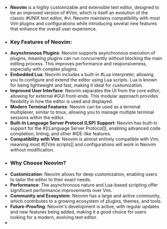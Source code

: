- **Neovim** is a highly customizable and extensible text editor, designed to be an improved version of #Vim, which is itself an evolution of the classic #UNIX text editor, #vi. Neovim maintains compatibility with most Vim plugins and configurations while introducing several new features that enhance the overall user experience.
- ### Key Features of Neovim:
- **Asynchronous Plugins**: Neovim supports asynchronous execution of plugins, meaning plugins can run concurrently without blocking the main editing process. This improves performance and responsiveness, especially with complex plugins.
- **Embedded Lua**: Neovim includes a built-in #Lua interpreter, allowing you to configure and extend the editor using Lua scripts. Lua is known for being lightweight and fast, making it ideal for customization.
- **Improved User Interface**: Neovim separates the UI from the core editor, allowing for external #GUI front-ends. This modular approach provides flexibility in how the editor is used and displayed.
- **Modern Terminal Features**: Neovim can be used as a terminal multiplexer, similar to tmux, allowing you to manage multiple terminal sessions within the editor.
- **Built-In Language Server Protocol (LSP) Support**: Neovim has built-in support for the #[[Language Server Protocol]], enabling advanced code completion, linting, and other #IDE-like features.
- **Compatibility with Vim**: Neovim is almost entirely compatible with Vim, meaning most #[[Vim scripts]] and configurations will work in Neovim without modification.
- ### Why Choose Neovim?
- **Customization**: Neovim allows for deep customization, enabling users to tailor the editor to their exact needs.
- **Performance**: The asynchronous nature and Lua-based scripting offer significant performance improvements over Vim.
- **Community and Ecosystem**: Neovim has a large and active community, which contributes to a growing ecosystem of plugins, themes, and tools.
- **Future-Proofing**: Neovim's development is active, with regular updates and new features being added, making it a good choice for users looking for a modern, evolving text editor.
-